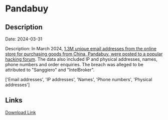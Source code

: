 # Pandabuy

## Description

Date: 2024-03-31

Description:
In March 2024, <a href="https://twitter.com/troyhunt/status/1774704266500043067" target="_blank" rel="noopener">1.3M unique email addresses from the online store for purchasing goods from China, Pandabuy, were posted to a popular hacking forum</a>. The data also included IP and physical addresses, names, phone numbers and order enquiries. The breach was alleged to be attributed to &quot;Sanggiero&quot; and &quot;IntelBroker&quot;.


['Email addresses', 'IP addresses', 'Names', 'Phone numbers', 'Physical addresses']

## Links

[Download Link](https://link-to.net/1229997/49.812151382249034/dynamic/?r=cGFuZGFidXkuY29t)